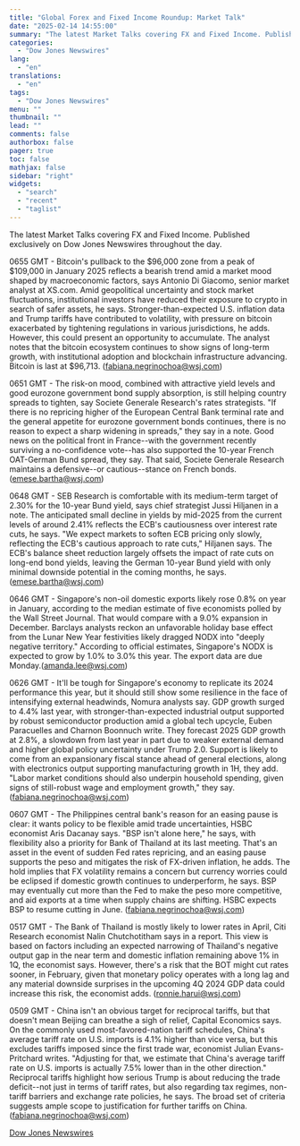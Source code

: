 ```yaml
---
title: "Global Forex and Fixed Income Roundup: Market Talk"
date: "2025-02-14 14:55:00"
summary: "The latest Market Talks covering FX and Fixed Income. Published exclusively on Dow Jones Newswires throughout the day.0655 GMT - Bitcoin's pullback to the $96,000 zone from a peak of $109,000 in January 2025 reflects a bearish trend amid a market mood shaped by macroeconomic factors, says Antonio Di Giacomo,..."
categories:
  - "Dow Jones Newswires"
lang:
  - "en"
translations:
  - "en"
tags:
  - "Dow Jones Newswires"
menu: ""
thumbnail: ""
lead: ""
comments: false
authorbox: false
pager: true
toc: false
mathjax: false
sidebar: "right"
widgets:
  - "search"
  - "recent"
  - "taglist"
---
```


The latest Market Talks covering FX and Fixed Income. Published exclusively on Dow Jones Newswires throughout the day.

0655 GMT - Bitcoin's pullback to the $96,000 zone from a peak of $109,000 in January 2025 reflects a bearish trend amid a market mood shaped by macroeconomic factors, says Antonio Di Giacomo, senior market analyst at XS.com. Amid geopolitical uncertainty and stock market fluctuations, institutional investors have reduced their exposure to crypto in search of safer assets, he says. Stronger-than-expected U.S. inflation data and Trump tariffs have contributed to volatility, with pressure on bitcoin exacerbated by tightening regulations in various jurisdictions, he adds. However, this could present an opportunity to accumulate. The analyst notes that the bitcoin ecosystem continues to show signs of long-term growth, with institutional adoption and blockchain infrastructure advancing. Bitcoin is last at $96,713. (fabiana.negrinochoa@wsj.com)

0651 GMT - The risk-on mood, combined with attractive yield levels and good eurozone government bond supply absorption, is still helping country spreads to tighten, say Societe Generale Research's rates strategists. "If there is no repricing higher of the European Central Bank terminal rate and the general appetite for eurozone government bonds continues, there is no reason to expect a sharp widening in spreads," they say in a note. Good news on the political front in France--with the government recently surviving a no-confidence vote--has also supported the 10-year French OAT-German Bund spread, they say. That said, Societe Generale Research maintains a defensive--or cautious--stance on French bonds. (emese.bartha@wsj.com)

0648 GMT - SEB Research is comfortable with its medium-term target of 2.30% for the 10-year Bund yield, says chief strategist Jussi Hiljanen in a note. The anticipated small decline in yields by mid-2025 from the current levels of around 2.41% reflects the ECB's cautiousness over interest rate cuts, he says. "We expect markets to soften ECB pricing only slowly, reflecting the ECB's cautious approach to rate cuts," Hiljanen says. The ECB's balance sheet reduction largely offsets the impact of rate cuts on long-end bond yields, leaving the German 10-year Bund yield with only minimal downside potential in the coming months, he says. (emese.bartha@wsj.com)

0646 GMT - Singapore's non-oil domestic exports likely rose 0.8% on year in January, according to the median estimate of five economists polled by the Wall Street Journal. That would compare with a 9.0% expansion in December. Barclays analysts reckon an unfavorable holiday base effect from the Lunar New Year festivities likely dragged NODX into "deeply negative territory." According to official estimates, Singapore's NODX is expected to grow by 1.0% to 3.0% this year. The export data are due Monday.(amanda.lee@wsj.com)

0626 GMT - It'll be tough for Singapore's economy to replicate its 2024 performance this year, but it should still show some resilience in the face of intensifying external headwinds, Nomura analysts say. GDP growth surged to 4.4% last year, with stronger-than-expected industrial output supported by robust semiconductor production amid a global tech upcycle, Euben Paracuelles and Charnon Boonnuch write. They forecast 2025 GDP growth at 2.8%, a slowdown from last year in part due to weaker external demand and higher global policy uncertainty under Trump 2.0. Support is likely to come from an expansionary fiscal stance ahead of general elections, along with electronics output supporting manufacturing growth in 1H, they add. "Labor market conditions should also underpin household spending, given signs of still-robust wage and employment growth," they say. (fabiana.negrinochoa@wsj.com)

0607 GMT - The Philippines central bank's reason for an easing pause is clear: it wants policy to be flexible amid trade uncertainties, HSBC economist Aris Dacanay says. "BSP isn't alone here," he says, with flexibility also a priority for Bank of Thailand at its last meeting. That's an asset in the event of sudden Fed rates repricing, and an easing pause supports the peso and mitigates the risk of FX-driven inflation, he adds. The hold implies that FX volatility remains a concern but currency worries could be eclipsed if domestic growth continues to underperform, he says. BSP may eventually cut more than the Fed to make the peso more competitive, and aid exports at a time when supply chains are shifting. HSBC expects BSP to resume cutting in June. (fabiana.negrinochoa@wsj.com)

0517 GMT - The Bank of Thailand is mostly likely to lower rates in April, Citi Research economist Nalin Chutchotitham says in a report. This view is based on factors including an expected narrowing of Thailand's negative output gap in the near term and domestic inflation remaining above 1% in 1Q, the economist says. However, there's a risk that the BOT might cut rates sooner, in February, given that monetary policy operates with a long lag and any material downside surprises in the upcoming 4Q 2024 GDP data could increase this risk, the economist adds. (ronnie.harui@wsj.com)

0509 GMT - China isn't an obvious target for reciprocal tariffs, but that doesn't mean Beijing can breathe a sigh of relief, Capital Economics says. On the commonly used most-favored-nation tariff schedules, China's average tariff rate on U.S. imports is 4.1% higher than vice versa, but this excludes tariffs imposed since the first trade war, economist Julian Evans-Pritchard writes. "Adjusting for that, we estimate that China's average tariff rate on U.S. imports is actually 7.5% lower than in the other direction." Reciprocal tariffs highlight how serious Trump is about reducing the trade deficit--not just in terms of tariff rates, but also regarding tax regimes, non-tariff barriers and exchange rate policies, he says. The broad set of criteria suggests ample scope to justification for further tariffs on China. (fabiana.negrinochoa@wsj.com)

[Dow Jones Newswires](https://www.tradingview.com/news/DJN_DN20250214001936:0/)
